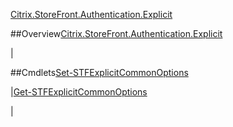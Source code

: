 [Citrix.StoreFront.Authentication.Explicit](Citrix.StoreFront.Authentication.Explicit)
##Overview[Citrix.StoreFront.Authentication.Explicit](Citrix.StoreFront.Authentication.Explicit)
|##Cmdlets[Set-STFExplicitCommonOptions](Set-STFExplicitCommonOptions)
|[Get-STFExplicitCommonOptions](Get-STFExplicitCommonOptions)
|